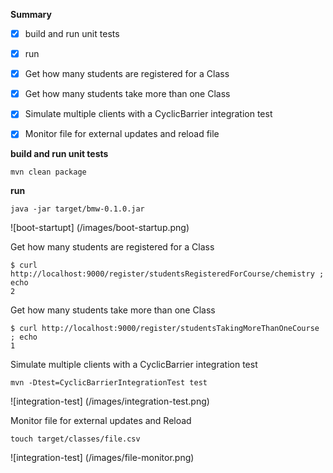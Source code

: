 **Summary**

- [x] build and run unit tests
- [x] run
- [x] Get how many students are registered for a Class
- [x] Get how many students take more than one Class
- [x] Simulate multiple clients with a CyclicBarrier integration test
- [x] Monitor file for external updates and reload file


**build and run unit tests**

```
mvn clean package
```

**run**
```
java -jar target/bmw-0.1.0.jar
```
![boot-startupt] (/images/boot-startup.png)


Get how many students are registered for a Class
```
$ curl http://localhost:9000/register/studentsRegisteredForCourse/chemistry ; echo
2
```
Get how many students take more than one Class
```
$ curl http://localhost:9000/register/studentsTakingMoreThanOneCourse ; echo
1
```
Simulate multiple clients with a CyclicBarrier integration test
```
mvn -Dtest=CyclicBarrierIntegrationTest test
```
![integration-test] (/images/integration-test.png)

Monitor file for external updates and Reload
```
touch target/classes/file.csv 
```

![integration-test] (/images/file-monitor.png)






